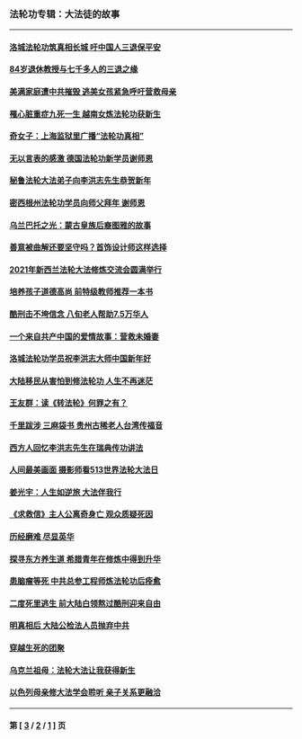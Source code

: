 ### 法轮功专辑：大法徒的故事
---
#### [洛城法轮功筑真相长城 吁中国人三退保平安](../../pages/nf1147481/n13892471.md?02190430) 
#### [84岁退休教授与七千多人的三退之缘](../../pages/nf1147481/n13796650.md?02190430) 
#### [美满家庭遭中共摧毁 逃美女孩紧急呼吁营救母亲](../../pages/nf1147481/n13792859.md?02190430) 
#### [罹心脏重症九死一生 越南女炼法轮功获新生](../../pages/nf1147481/n13732766.md?02190430) 
#### [奇女子：上海监狱里广播“法轮功真相”](../../pages/nf1147481/n13726443.md?02190430) 
#### [无以言表的感激 德国法轮功新学员谢师恩](../../pages/nf1147481/n13543790.md?02190430) 
#### [秘鲁法轮大法弟子向李洪志先生恭贺新年](../../pages/nf1147481/n13540182.md?02190430) 
#### [密西根州法轮功学员向师父拜年 谢师恩](../../pages/nf1147481/n13538183.md?02190430) 
#### [乌兰巴托之光：蒙古皇族后裔图雅的故事](../../pages/nf1147481/n13155759.md?02190430) 
#### [善意被曲解还要坚守吗？首饰设计师这样选择](../../pages/nf1147481/n13077575.md?02190430) 
#### [2021年新西兰法轮大法修炼交流会圆满举行](../../pages/nf1147481/n13033149.md?02190430) 
#### [培养孩子道德高尚 前特级教师推荐一本书](../../pages/nf1147481/n12938640.md?02190430) 
#### [酷刑击不垮信念 八旬老人帮助7.5万华人](../../pages/nf1147481/n12880712.md?02190430) 
#### [一个来自共产中国的爱情故事：营救未婚妻](../../pages/nf1147481/n12778386.md?02190430) 
#### [洛城法轮功学员祝李洪志大师中国新年好](../../pages/nf1147481/n12724685.md?02190430) 
#### [大陆移民从害怕到修法轮功 人生不再迷茫](../../pages/nf1147481/n12414325.md?02190430) 
#### [王友群：读《转法轮》何罪之有？](../../pages/nf1147481/n12408647.md?02190430) 
#### [千里跋涉 三麻袋书 贵州古稀老人台湾传福音](../../pages/nf1147481/n12198750.md?02190430) 
#### [西方人回忆李洪志先生在瑞典传功讲法](../../pages/nf1147481/n12099607.md?02190430) 
#### [人间最美画面 摄影师看513世界法轮大法日](../../pages/nf1147481/n12094118.md?02190430) 
#### [姜光宇：人生如逆旅 大法伴我行](../../pages/nf1147481/n12088664.md?02190430) 
#### [《求救信》主人公离奇身亡 观众质疑死因](../../pages/nf1147481/n11845215.md?02190430) 
#### [历经磨难 尽显英华](../../pages/nf1147481/n11723297.md?02190430) 
#### [探寻东方养生道 希腊青年在修炼中得到升华](../../pages/nf1147481/n11494502.md?02190430) 
#### [患脑瘤等死 中共总参工程师炼法轮功后痊愈](../../pages/nf1147481/n11466682.md?02190430) 
#### [二度死里逃生 前大陆白领熬过酷刑迎来自由](../../pages/nf1147481/n11368594.md?02190430) 
#### [明真相后 大陆公检法人员抛弃中共](../../pages/nf1147481/n11358618.md?02190430) 
#### [穿越生死的团聚](../../pages/nf1147481/n11258922.md?02190430) 
#### [乌克兰祖母：法轮大法让我获得新生](../../pages/nf1147481/n11269457.md?02190430) 
#### [以色列母亲修大法学会聆听 亲子关系更融洽](../../pages/nf1147481/n11268195.md?02190430) 

---
#### 第 [ [3](./3.md?02190430) / [2](./2.md?02190430) / [1](./1.md?02190430) ] 页

